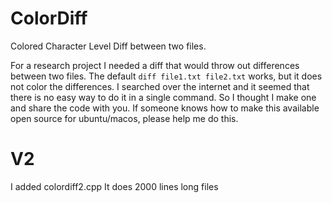 # ColorDiff
Colored Character Level Diff between two files. 

For a research project I needed a diff that would throw out differences between two files. 
The default `diff file1.txt file2.txt` works, but it does not color the differences.
I searched over the internet and it seemed that there is no easy way to do it in a single command. 
So I thought I make one and share the code with you. 
If someone knows how to make this available open source for ubuntu/macos, please help me do this. 


# V2
I added colordiff2.cpp 
It does 2000 lines long files
